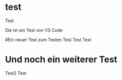 # test
Test

Die ist ein Test von VS Code

#Ein neuer Test zum Testen
Test Test Test

# Und noch ein weiterer Test
Test2 Test